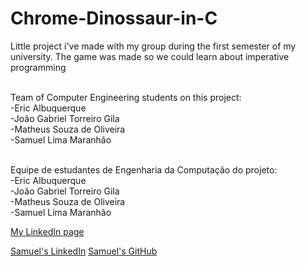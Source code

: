 # Chrome-Dinossaur-in-C
Little project i've made with my group during the first semester of my university. The game was made so we could learn about imperative programming

<br>Team of Computer Engineering students on this project:
<br>-Eric Albuquerque
<br>-João Gabriel Torreiro Gila
<br>-Matheus Souza de Oliveira
<br>-Samuel Lima Maranhão

<br>Equipe de estudantes de Engenharia da Computação do projeto:
<br>-Eric Albuquerque
<br>-João Gabriel Torreiro Gila
<br>-Matheus Souza de Oliveira
<br>-Samuel Lima Maranhão

<a href="https://www.linkedin.com/in/patitow/">My LinkedIn page</a> <br>

<a href="https://www.linkedin.com/in/samuelmaranhao/">Samuel's LinkedIn</a>
<a href="https://github.com/Samuk4lima">Samuel's GitHub</a>
